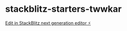 # stackblitz-starters-twwkar

[Edit in StackBlitz next generation editor ⚡️](https://stackblitz.com/~/github.com/ole-jonas/stackblitz-starters-twwkar)